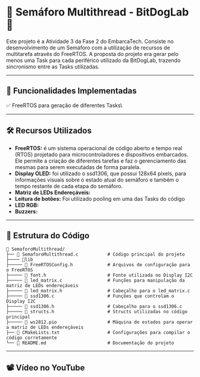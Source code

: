 # 🚥 Semáforo Multithread - BitDogLab 🚥

Este projeto é a Atividade 3 da Fase 2 do EmbarcaTech. Consiste no desenvolvimento de um Semáforo com a utilização de recursos de multitarefa através do FreeRTOS. A proposta do projeto era gerar pelo menos uma Task para cada periférico utilizado da BitDogLab, trazendo sincronismo entre as Tasks utilizadas.

---

## 📌 **Funcionalidades Implementadas**

✅ FreeRTOS para geração de diferentes Tasks\

---

## 🛠 **Recursos Utilizados**

- **FreeRTOS:** é um sistema operacional de código aberto e tempo real (RTOS) projetado para microcontroladores e dispositivos embarcados. Ele permite a criação de diferentes tarefas e faz o gerenciamento das mesmas para serem executadas de forma paralela.
- **Display OLED:** foi utilizado o ssd1306, que possui 128x64 pixels, para informações visuais sobre o estado atual do semáforo e também o tempo restante de cada etapa do semáforo.
- **Matriz de LEDs Endereçáveis:**
- **Leitura de botões:** Foi utilizado pooling em uma das Tasks do código
- **LED RGB:**
- **Buzzers:**

---

## 📂 **Estrutura do Código**

```
📂 SemaforoMultithread/
├── 📄 SemaforoMultithread.c           # Código principal do projeto
├──── 📂lib
├───── 📄 FreeRTOSConfig.h             # Arquivos de configuração para o FreeRTOS
├───── 📄 font.h                       # Fonte utilizada no Display I2C
├───── 📄 led_matrix.c                 # Funções para manipulação da matriz de LEDs endereçáveis
├───── 📄 led_matrix.h                 # Cabeçalho para o led_matrix.c
├───── 📄 ssd1306.c                    # Funções que controlam o Display I2C
├───── 📄 ssd1306.h                    # Cabeçalho para o ssd1306.c
├───── 📄 structs.h                    # Structs utilizadas no código principal
├───── 📄 ws2812.pio                   # Máquina de estados para operar a matriz de LEDs endereçáveis
├── 📄 CMakeLists.txt                  # Configurações para compilar o código corretamente
└── 📄 README.md                       # Documentação do projeto
```

---

## 📽️ **Vídeo no YouTube**
